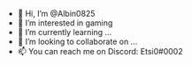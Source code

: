 - 👋 Hi, I’m @Albin0825
- 👀 I’m interested in gaming
- 🌱 I’m currently learning ...
- 💞️ I’m looking to collaborate on ...
- 📫 You can reach me on Discord: Etsi0#0002

<!---
Albin0825/Albin0825 is a ✨ special ✨ repository because its `README.md` (this file) appears on your GitHub profile.
You can click the Preview link to take a look at your changes.
--->
